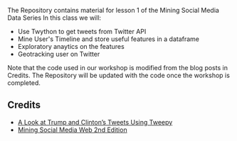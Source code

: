 The Repository contains material for lesson 1 of the Mining Social Media Data Series
In this class we will:
- Use Twython to get tweets from Twitter API
- Mine User's Timeline and store useful features in a dataframe
- Exploratory anaytics on the features
- Geotracking user on Twitter

Note that the code used in our workshop is modified from the blog posts in Credits.
The Repository will be updated with the code once the workshop is completed.

Credits
---------
* [A Look at Trump and Clinton’s Tweets Using Tweepy](https://keithselover.wordpress.com/2016/08/31/a-look-at-trump-and-clintons-tweets-using-tweepy-part-1-popularity-metrics/)
* [Mining Social Media Web 2nd Edition](https://github.com/ptwobrussell/Mining-the-Social-Web-2nd-Edition)


